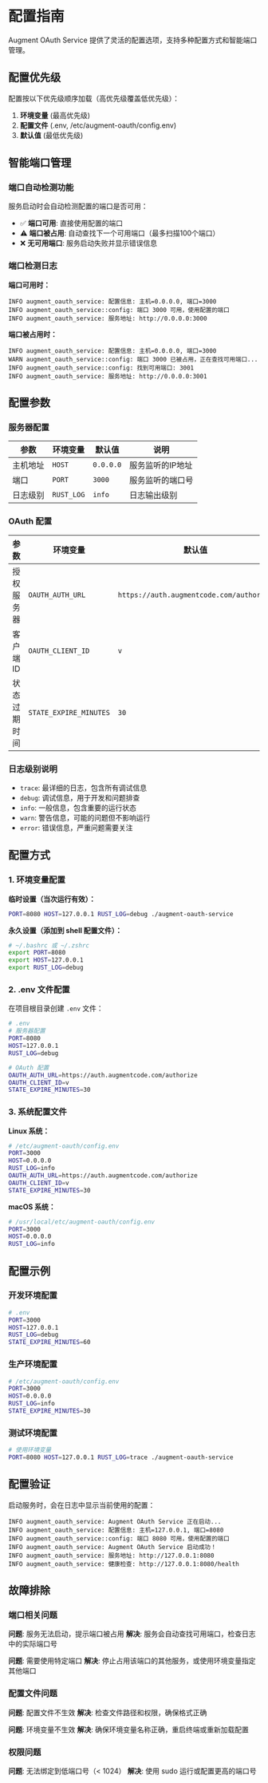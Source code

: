 # 配置指南

Augment OAuth Service 提供了灵活的配置选项，支持多种配置方式和智能端口管理。

## 配置优先级

配置按以下优先级顺序加载（高优先级覆盖低优先级）：

1. **环境变量** (最高优先级)
2. **配置文件** (.env, /etc/augment-oauth/config.env)
3. **默认值** (最低优先级)

## 智能端口管理

### 端口自动检测功能

服务启动时会自动检测配置的端口是否可用：

- ✅ **端口可用**: 直接使用配置的端口
- ⚠️ **端口被占用**: 自动查找下一个可用端口（最多扫描100个端口）
- ❌ **无可用端口**: 服务启动失败并显示错误信息

### 端口检测日志

**端口可用时：**
```
INFO augment_oauth_service: 配置信息: 主机=0.0.0.0, 端口=3000
INFO augment_oauth_service::config: 端口 3000 可用，使用配置的端口
INFO augment_oauth_service: 服务地址: http://0.0.0.0:3000
```

**端口被占用时：**
```
INFO augment_oauth_service: 配置信息: 主机=0.0.0.0, 端口=3000
WARN augment_oauth_service::config: 端口 3000 已被占用，正在查找可用端口...
INFO augment_oauth_service::config: 找到可用端口: 3001
INFO augment_oauth_service: 服务地址: http://0.0.0.0:3001
```

## 配置参数

### 服务器配置

| 参数 | 环境变量 | 默认值 | 说明 |
|------|----------|--------|------|
| 主机地址 | `HOST` | `0.0.0.0` | 服务监听的IP地址 |
| 端口 | `PORT` | `3000` | 服务监听的端口号 |
| 日志级别 | `RUST_LOG` | `info` | 日志输出级别 |

### OAuth 配置

| 参数 | 环境变量 | 默认值 | 说明 |
|------|----------|--------|------|
| 授权服务器 | `OAUTH_AUTH_URL` | `https://auth.augmentcode.com/authorize` | OAuth 授权服务器地址 |
| 客户端ID | `OAUTH_CLIENT_ID` | `v` | OAuth 客户端标识符 |
| 状态过期时间 | `STATE_EXPIRE_MINUTES` | `30` | OAuth 状态过期时间（分钟） |

### 日志级别说明

- `trace`: 最详细的日志，包含所有调试信息
- `debug`: 调试信息，用于开发和问题排查
- `info`: 一般信息，包含重要的运行状态
- `warn`: 警告信息，可能的问题但不影响运行
- `error`: 错误信息，严重问题需要关注

## 配置方式

### 1. 环境变量配置

**临时设置（当次运行有效）：**
```bash
PORT=8080 HOST=127.0.0.1 RUST_LOG=debug ./augment-oauth-service
```

**永久设置（添加到 shell 配置文件）：**
```bash
# ~/.bashrc 或 ~/.zshrc
export PORT=8080
export HOST=127.0.0.1
export RUST_LOG=debug
```

### 2. .env 文件配置

在项目根目录创建 `.env` 文件：

```bash
# .env
# 服务器配置
PORT=8080
HOST=127.0.0.1
RUST_LOG=debug

# OAuth 配置
OAUTH_AUTH_URL=https://auth.augmentcode.com/authorize
OAUTH_CLIENT_ID=v
STATE_EXPIRE_MINUTES=30
```

### 3. 系统配置文件

**Linux 系统：**
```bash
# /etc/augment-oauth/config.env
PORT=3000
HOST=0.0.0.0
RUST_LOG=info
OAUTH_AUTH_URL=https://auth.augmentcode.com/authorize
OAUTH_CLIENT_ID=v
STATE_EXPIRE_MINUTES=30
```

**macOS 系统：**
```bash
# /usr/local/etc/augment-oauth/config.env
PORT=3000
HOST=0.0.0.0
RUST_LOG=info
```

## 配置示例

### 开发环境配置

```bash
# .env
PORT=3000
HOST=127.0.0.1
RUST_LOG=debug
STATE_EXPIRE_MINUTES=60
```

### 生产环境配置

```bash
# /etc/augment-oauth/config.env
PORT=3000
HOST=0.0.0.0
RUST_LOG=info
STATE_EXPIRE_MINUTES=30
```

### 测试环境配置

```bash
# 使用环境变量
PORT=8080 HOST=127.0.0.1 RUST_LOG=trace ./augment-oauth-service
```

## 配置验证

启动服务时，会在日志中显示当前使用的配置：

```
INFO augment_oauth_service: Augment OAuth Service 正在启动...
INFO augment_oauth_service: 配置信息: 主机=127.0.0.1, 端口=8080
INFO augment_oauth_service::config: 端口 8080 可用，使用配置的端口
INFO augment_oauth_service: Augment OAuth Service 启动成功！
INFO augment_oauth_service: 服务地址: http://127.0.0.1:8080
INFO augment_oauth_service: 健康检查: http://127.0.0.1:8080/health
```

## 故障排除

### 端口相关问题

**问题**: 服务无法启动，提示端口被占用
**解决**: 服务会自动查找可用端口，检查日志中的实际端口号

**问题**: 需要使用特定端口
**解决**: 停止占用该端口的其他服务，或使用环境变量指定其他端口

### 配置文件问题

**问题**: 配置文件不生效
**解决**: 检查文件路径和权限，确保格式正确

**问题**: 环境变量不生效
**解决**: 确保环境变量名称正确，重启终端或重新加载配置

### 权限问题

**问题**: 无法绑定到低端口号（< 1024）
**解决**: 使用 sudo 运行或配置更高的端口号
